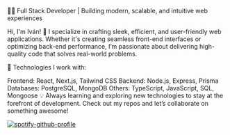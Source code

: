👨‍💻 Full Stack Developer | Building modern, scalable, and intuitive web experiences

Hi, I'm Iván! 🚀 I specialize in crafting sleek, efficient, and user-friendly web applications. Whether it's creating seamless front-end interfaces or optimizing back-end performance, I’m passionate about delivering high-quality code that solves real-world problems.

🔧 Technologies I work with:

Frontend: React, Next.js, Tailwind CSS
Backend: Node.js, Express, Prisma
Databases: PostgreSQL, MongoDB
Others: TypeScript, JavaScript, SQL, Mongoose
💡 Always learning and exploring new technologies to stay at the forefront of development. Check out my repos and let’s collaborate on something awesome!


[![spotify-github-profile](https://spotify-github-profile.kittinanx.com/api/view?uid=b33t40867kl7w5oretgr1367r&cover_image=true&theme=default&show_offline=false&background_color=121212&interchange=false)](https://github.com/kittinan/spotify-github-profile)
